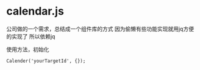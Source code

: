 # calendar.js
公司做的一个需求，总结成一个组件库的方式
因为偷懒有些功能实现就用jq方便的实现了
所以依赖jq

使用方法，初始化
```
Calender('yourTargetId', {});
```